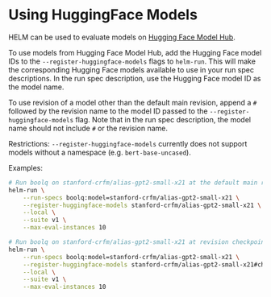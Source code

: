 # Using HuggingFace Models

HELM can be used to evaluate models on [Hugging Face Model Hub](https://huggingface.co/models).

To use models from Hugging Face Model Hub, add the Hugging Face model IDs to the `--register-huggingface-models` flags to `helm-run`. This will make the corresponding Hugging Face models available to use in your run spec descriptions. In the run spec description, use the Hugging Face model ID as the model name.

To use revision of a model other than the default main revision, append a `#` followed by the revision name to the model ID passed to the `--register-huggingface-models` flag. Note that in the run spec description, the model name should not include `#` or the revision name.

Restrictions: `--register-huggingface-models` currently does not support models without a namespace (e.g. `bert-base-uncased`).

Examples:

```bash
# Run boolq on stanford-crfm/alias-gpt2-small-x21 at the default main revision
helm-run \
    --run-specs boolq:model=stanford-crfm/alias-gpt2-small-x21 \
    --register-huggingface-models stanford-crfm/alias-gpt2-small-x21 \
    --local \
    --suite v1 \
    --max-eval-instances 10

# Run boolq on stanford-crfm/alias-gpt2-small-x21 at revision checkpoint-400000
helm-run \
    --run-specs boolq:model=stanford-crfm/alias-gpt2-small-x21 \
    --register-huggingface-models stanford-crfm/alias-gpt2-small-x21#checkpoint-400000 \
    --local \
    --suite v1 \
    --max-eval-instances 10
```
